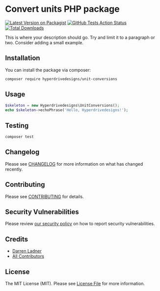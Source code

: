 # Convert units PHP package

[![Latest Version on Packagist](https://img.shields.io/packagist/v/hyperdrivedesigns/unit-conversions.svg?style=flat-square)](https://packagist.org/packages/hyperdrivedesigns/unit-conversions)
[![GitHub Tests Action Status](https://img.shields.io/github/workflow/status/hyperdrivedesigns/unit-conversions/run-tests?label=tests)](https://github.com/hyperdrivedesigns/unit-conversions/actions?query=workflow%3Arun-tests+branch%3Amaster)
[![Total Downloads](https://img.shields.io/packagist/dt/hyperdrivedesigns/unit-conversions.svg?style=flat-square)](https://packagist.org/packages/hyperdrivedesigns/unit-conversions)


This is where your description should go. Try and limit it to a paragraph or two. Consider adding a small example.


## Installation

You can install the package via composer:

```bash
composer require hyperdrivedesigns/unit-conversions
```

## Usage

``` php
$skeleton = new Hyperdrivedesigns\UnitConversions();
echo $skeleton->echoPhrase('Hello, Hyperdrivedesigns!');
```

## Testing

``` bash
composer test
```

## Changelog

Please see [CHANGELOG](CHANGELOG.md) for more information on what has changed recently.

## Contributing

Please see [CONTRIBUTING](.github/CONTRIBUTING.md) for details.

## Security Vulnerabilities

Please review [our security policy](../../security/policy) on how to report security vulnerabilities.

## Credits

- [Darren Ladner](https://github.com/redsoxfan2499)
- [All Contributors](../../contributors)

## License

The MIT License (MIT). Please see [License File](LICENSE.md) for more information.
